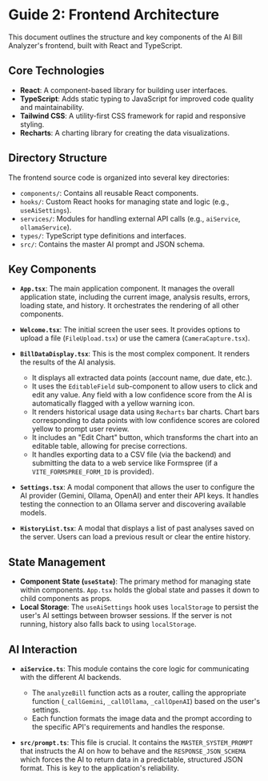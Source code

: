 # Guide 2: Frontend Architecture

This document outlines the structure and key components of the AI Bill Analyzer's frontend, built with React and TypeScript.

## Core Technologies

-   **React**: A component-based library for building user interfaces.
-   **TypeScript**: Adds static typing to JavaScript for improved code quality and maintainability.
-   **Tailwind CSS**: A utility-first CSS framework for rapid and responsive styling.
-   **Recharts**: A charting library for creating the data visualizations.

## Directory Structure

The frontend source code is organized into several key directories:

-   `components/`: Contains all reusable React components.
-   `hooks/`: Custom React hooks for managing state and logic (e.g., `useAiSettings`).
-   `services/`: Modules for handling external API calls (e.g., `aiService`, `ollamaService`).
-   `types/`: TypeScript type definitions and interfaces.
-   `src/`: Contains the master AI prompt and JSON schema.

## Key Components

-   **`App.tsx`**: The main application component. It manages the overall application state, including the current image, analysis results, errors, loading state, and history. It orchestrates the rendering of all other components.

-   **`Welcome.tsx`**: The initial screen the user sees. It provides options to upload a file (`FileUpload.tsx`) or use the camera (`CameraCapture.tsx`).

-   **`BillDataDisplay.tsx`**: This is the most complex component. It renders the results of the AI analysis.
    -   It displays all extracted data points (account name, due date, etc.).
    -   It uses the `EditableField` sub-component to allow users to click and edit any value. Any field with a low confidence score from the AI is automatically flagged with a yellow warning icon.
    -   It renders historical usage data using `Recharts` bar charts. Chart bars corresponding to data points with low confidence scores are colored yellow to prompt user review.
    -   It includes an "Edit Chart" button, which transforms the chart into an editable table, allowing for precise corrections.
    -   It handles exporting data to a CSV file (via the backend) and submitting the data to a web service like Formspree (if a `VITE_FORMSPREE_FORM_ID` is provided).

-   **`Settings.tsx`**: A modal component that allows the user to configure the AI provider (Gemini, Ollama, OpenAI) and enter their API keys. It handles testing the connection to an Ollama server and discovering available models.

-   **`HistoryList.tsx`**: A modal that displays a list of past analyses saved on the server. Users can load a previous result or clear the entire history.

## State Management

-   **Component State (`useState`)**: The primary method for managing state within components. `App.tsx` holds the global state and passes it down to child components as props.
-   **Local Storage**: The `useAiSettings` hook uses `localStorage` to persist the user's AI settings between browser sessions. If the server is not running, history also falls back to using `localStorage`.

## AI Interaction

-   **`aiService.ts`**: This module contains the core logic for communicating with the different AI backends.
    -   The `analyzeBill` function acts as a router, calling the appropriate function (`_callGemini`, `_callOllama`, `_callOpenAI`) based on the user's settings.
    -   Each function formats the image data and the prompt according to the specific API's requirements and handles the response.

-   **`src/prompt.ts`**: This file is crucial. It contains the `MASTER_SYSTEM_PROMPT` that instructs the AI on how to behave and the `RESPONSE_JSON_SCHEMA` which forces the AI to return data in a predictable, structured JSON format. This is key to the application's reliability.